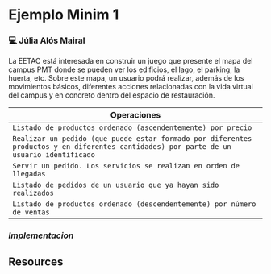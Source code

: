 
# Ejemplo Minim 1
### 💻 Júlia Alós Mairal
La EETAC está interesada en construir un juego que presente el mapa del
campus PMT donde se pueden ver los edificios, el lago, el parking, la huerta,
etc. Sobre este mapa, un usuario podrá realizar, además de los movimientos
básicos, diferentes acciones relacionadas con la vida virtual del campus y en
concreto dentro del espacio de restauración.

| Operaciones                                                       | 
| ------------------------------------------------------------ | 
| `Listado de productos ordenado (ascendentemente) por precio` | 
| `Realizar un pedido (que puede estar formado por diferentes productos y en diferentes cantidades) por parte de un usuario identificado` | 
| `Servir un pedido. Los servicios se realizan en orden de llegadas` | 
| `Listado de pedidos de un usuario que ya hayan sido realizados` | 
| `Listado de productos ordenado (descendentemente) por número de ventas` | 

### *Implementacion*

## Resources




<!-- ALL-CONTRIBUTORS-LIST:START - Do not remove or modify this section -->
<!-- prettier-ignore-start -->
<!-- markdownlint-disable -->
